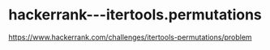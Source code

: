 # hackerrank---itertools.permutations
https://www.hackerrank.com/challenges/itertools-permutations/problem
